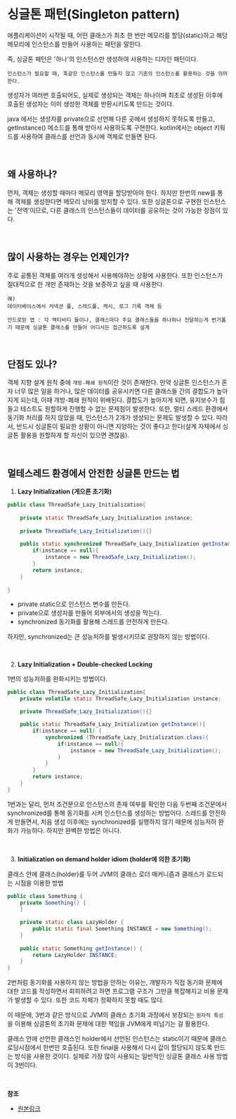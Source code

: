 # 싱글톤 패턴(Singleton pattern)

애플리케이션이 시작될 때, 어떤 클래스가 최초 한 번만 메모리를 할당(static)하고 해당 메모리에 인스턴스를 만들어 사용하는 패턴을 말한다.

즉, 싱글톤 패턴은 '하나'의 인스턴스만 생성하여 사용하는 디자인 패턴이다.

``` 
인스턴스가 필요할 때, 똑같은 인스턴스를 만들지 않고 기존의 인스턴스를 활용하는 것을 의미한다.
```

생성자가 여러번 호출되어도, 실제로 생성되는 객체는 하나이며 최초로 생성된 이후에 호출된 생성자는 이미 생성한 객체를 반환시키도록 만드는 것이다.

java 에서는 생성자를 private으로 선언해 다른 곳에서 생성하지 못하도록 만들고, getInstance() 메소드를 통해 받아서 사용하도록 구현한다. kotlin에서는 object 키워드를 사용하여 클래스를 선언과 동시에 객체로 만들면 된다.

<br/>

## 왜 사용하나?

먼저, 객체는 생성할 때마다 메모리 영역을 할당받아야 한다. 하지만 한번의 new를 통해 객체를 생성한다면 메모리 낭비를 방지할 수 있다. 또한 싱글톤으로 구현한 인스턴스는 '전역'이므로, 다른 클래스의 인스턴스들이 데이터를 공유하는 것이 가능한 장점이 있다.

<br/>

## 많이 사용하는 경우는 언제인가?

주로 공통된 객체를 여러개 생성해서 사용해야하는 상황에 사용한다. 또한 인스턴스가 절대적으로 한 개만 존재하는 것을 보증하고 싶을 때 사용한다.

```
예) 
데이터베이스에서 커넥션 풀, 스레드풀, 캐시, 로그 기록 객체 등

안드로읻 앱 : 각 액티비티 들이나, 클래스마다 주요 클래스들을 하나하나 전달하는게 번거롭기 때문에 싱글톤 클래스를 만들어 어디서든 접근하도록 설계
```

<br/>

## 단점도 있나?

객체 지향 설계 원칙 중에 `개방-폐쇄 원칙`이란 것이 존재한다. 만약 싱글톤 인스턴스가 혼자 너무 많은 일을 하거나, 많은 데이터를 공유시키면 다른 클래스들 간의 결합도가 높아지게 되는데, 이때 개방-폐쇄 원칙이 위배된다. 결합도가 높아지게 되면, 유지보수가 힘들고 테스트도 원할하게 진행할 수 없는 문제점이 발생한다. 또한, 멀티 스레드 환경에서 동기화 처리를 하지 않았을 때, 인스턴스가 2개가 생성되는 문제도 발생할 수 있다. 따라서, 반드시 싱글톤이 필요한 상황이 아니면 지양하는 것이 좋다고 한다(설계 자체에서 싱글톤 활용을 원할하게 할 자신이 있으면 괜찮음).

<br/>

## 멀테스레드 환경에서 안전한 싱글톤 만드는 법

1. **Lazy Initialization (게으른 초기화)**

``` java
public class ThreadSafe_Lazy_Initialization{
 
    private static ThreadSafe_Lazy_Initialization instance;
 
    private ThreadSafe_Lazy_Initialization(){}
     
    public static synchronized ThreadSafe_Lazy_Initialization getInstance(){
        if(instance == null){
            instance = new ThreadSafe_Lazy_Initialization();
        }
        return instance;
    }
 
}
```

* private static으로 인스턴스 변수를 만든다.
* private으로 생성자를 만들어 외부에서의 생성을 막는다.
* synchronized 동기화를 활용해 스레드를 안전하게 만든다.

하지만, synchronized는 큰 성능저하를 발생시키므로 권장하지 않는 방법이다.

<br/>

2. **Lazy Initialization + Double-checked Locking**

1번의 성능저하를 완화시키는 방법이다.

``` java
public class ThreadSafe_Lazy_Initialization{
    private volatile static ThreadSafe_Lazy_Initialization instance;

    private ThreadSafe_Lazy_Initialization(){}

    public static ThreadSafe_Lazy_Initialization getInstance(){
    	if(instance == null) {
        	synchronized (ThreadSafe_Lazy_Initialization.class){
                if(instance == null){
                    instance = new ThreadSafe_Lazy_Initialization();
                }
            }
        }
        return instance;
    }
}
```

1번과는 달리, 먼저 조건문으로 인스턴스의 존재 여부를 확인한 다음 두번째 조건문에서 synchronized를 통해 동기화를 시켜 인스턴스를 생성하는 방법이다. 스레드를 안전하게 만들면서, 처음 생성 이후에는 synchronized를 실행하지 않기 때문에 성능저하 완화가 가능하다. 하지만 완벽한 방법은 아니다.

<br/>

3. **Initialization on demand holder idiom (holder에 의한 초기화)**

클래스 안에 클래스(holder)를 두어 JVM의 클래스 로더 매커니즘과 클래스가 로드되는 시점을 이용한 방법

``` java
public class Something {
    private Something() {
    }
 
    private static class LazyHolder {
        public static final Something INSTANCE = new Something();
    }
 
    public static Something getInstance() {
        return LazyHolder.INSTANCE;
    }
}
```

2번처럼 동기화를 사용하지 않는 방법을 안하는 이유는, 개발자가 직접 동기화 문제에 대한 코드를 작성하면서 회피하려고 하면 프로그램 구조가 그만큼 복잡해지고 비용 문제가 발생할 수 있다. 또한 코드 자체가 정확하지 못할 때도 많다.

이 때문에, 3번과 같은 방식으로 JVM의 클래스 초기화 과정에서 보장되는 `원자적 특성`을 이용해 싱글톤의 초기화 문제에 대한 책임을 JVM에게 떠넘기는 걸 활용한다.

클래스 안에 선언한 클래스인 holder에서 선언된 인스턴스는 static이기 때문에 클래스 로딩시점에서 한번만 호출된다. 또한 final을 사용해서 다시 값이 할당되지 않도록 만드는 방식을 사용한 것이다. 실제로 가장 많이 사용되는 일반적인 싱글톤 클래스 사용 방법이 3번이다.

<br/>

**참조**
* [원본링크](https://gyoogle.dev/blog/design-pattern/Singleton%20Pattern.html)
